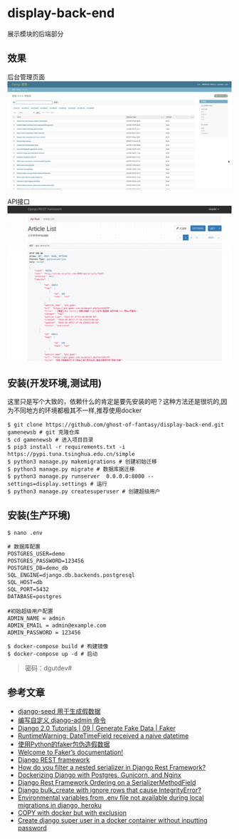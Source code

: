 # display-back-end
展示模块的后端部分

## 效果

后台管理页面
![后台管理页面](docs/img/demo.png)

API接口
![API接口](docs/img/api.png)

## 安装(开发环境,测试用)

这里只是写个大致的，依赖什么的肯定是要先安装的吧？这种方法还是很坑的,因为不同地方的环境都极其不一样,推荐使用docker

```shell script
$ git clone https://github.com/ghost-of-fantasy/display-back-end.git gamenewsb # git 克隆仓库
$ cd gamenewsb # 进入项目目录
$ pip3 install -r requirements.txt -i https://pypi.tuna.tsinghua.edu.cn/simple
$ python3 manage.py makemigrations # 创建初始迁移
$ python3 manage.py migrate # 数据库据迁移
$ python3 manage.py runserver  0.0.0.0:8000 --settings=display.settings # 运行
$ python3 manage.py createsuperuser # 创建超级用户
```

## 安装(生产环境)

```shell script
$ nano .env
```

```.env
# 数据库配置
POSTGRES_USER=demo
POSTGRES_PASSWORD=123456
POSTGRES_DB=demo_db
SQL_ENGINE=django.db.backends.postgresql
SQL_HOST=db
SQL_PORT=5432
DATABASE=postgres

#初始超级用户配置
ADMIN_NAME = admin
ADMIN_EMAIL = admin@example.com
ADMIN_PASSWORD = 123456
```

```shell script
$ docker-compose build # 构建镜像
$ docker-compose up -d # 启动
```

> 密码：dgutdev#

## 参考文章
- [django-seed 用于生成假数据](https://github.com/Brobin/django-seed)
- [编写自定义 django-admin 命令](https://docs.djangoproject.com/zh-hans/2.2/howto/custom-management-commands/)
- [Django 2.0 Tutorials | 09 | Generate Fake Data | Faker](https://www.youtube.com/watch?v=Nq5JXFpQ2jE&list=PLR2qQy0Zxs_XXgPZvuPcOZPvAiswqwpjf&index=9)
- [RuntimeWarning: DateTimeField received a naive datetime](https://stackoverflow.com/questions/18622007/runtimewarning-datetimefield-received-a-naive-datetime)
- [使用Python的faker包伪造假数据](https://blog.csdn.net/lb245557472/article/details/80758307)
- [Welcome to Faker’s documentation!](https://faker.readthedocs.io/en/master/)
- [Django REST framework](https://www.django-rest-framework.org)
- [How do you filter a nested serializer in Django Rest Framework?](https://stackoverflow.com/questions/28163556/how-do-you-filter-a-nested-serializer-in-django-rest-framework)
- [Dockerizing Django with Postgres, Gunicorn, and Nginx](https://testdriven.io/blog/dockerizing-django-with-postgres-gunicorn-and-nginx/#.XVK2q93me6c.hackernews)
- [Django Rest Framework Ordering on a SerializerMethodField](https://stackoverflow.com/questions/30041948/django-rest-framework-ordering-on-a-serializermethodfield)
- [Django bulk_create with ignore rows that cause IntegrityError?](https://stackoverflow.com/questions/12451053/django-bulk-create-with-ignore-rows-that-cause-integrityerror)
- [Environmental variables from .env file not available during local migrations in django, heroku](https://stackoverflow.com/questions/38437170/environmental-variables-from-env-file-not-available-during-local-migrations-in)
- [COPY with docker but with exclusion](https://stackoverflow.com/questions/43747776/copy-with-docker-but-with-exclusion)
- [Create django super user in a docker container without inputting password](https://stackoverflow.com/questions/30027203/create-django-super-user-in-a-docker-container-without-inputting-password)